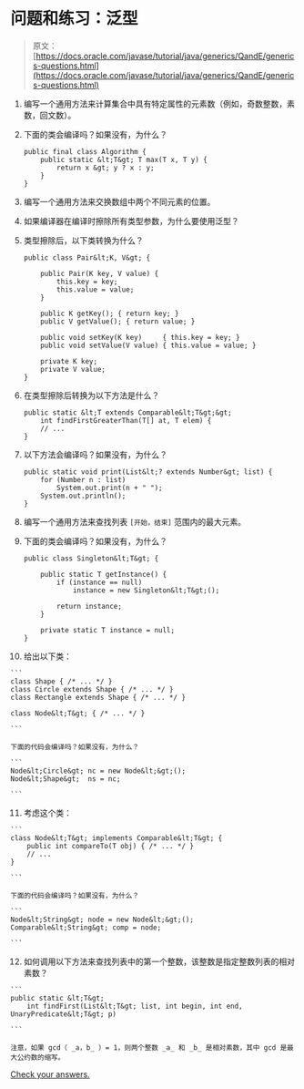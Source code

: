 # 问题和练习：泛型

> 原文： [https://docs.oracle.com/javase/tutorial/java/generics/QandE/generics-questions.html](https://docs.oracle.com/javase/tutorial/java/generics/QandE/generics-questions.html)

1.  编写一个通用方法来计算集合中具有特定属性的元素数（例如，奇数整数，素数，回文数）。

2.  下面的类会编译吗？如果没有，为什么？

    ```
    public final class Algorithm {
        public static &lt;T&gt; T max(T x, T y) {
            return x &gt; y ? x : y;
        }
    }

    ```

3.  编写一个通用方法来交换数组中两个不同元素的位置。

4.  如果编译器在编译时擦除所有类型参数，为什么要使用泛型？

5.  类型擦除后，以下类转换为什么？

    ```
    public class Pair&lt;K, V&gt; {

        public Pair(K key, V value) {
            this.key = key;
            this.value = value;
        }

        public K getKey(); { return key; }
        public V getValue(); { return value; }

        public void setKey(K key)     { this.key = key; }
        public void setValue(V value) { this.value = value; }

        private K key;
        private V value;
    }

    ```

6.  在类型擦除后转换为以下方法是什么？

    ```
    public static &lt;T extends Comparable&lt;T&gt;&gt;
        int findFirstGreaterThan(T[] at, T elem) {
        // ...
    }

    ```

7.  以下方法会编译吗？如果没有，为什么？

    ```
    public static void print(List&lt;? extends Number&gt; list) {
        for (Number n : list)
            System.out.print(n + " ");
        System.out.println();
    }

    ```

8.  编写一个通用方法来查找列表 `[开始，结束]` 范围内的最大元素。

9.  下面的类会编译吗？如果没有，为什么？

    ```
    public class Singleton&lt;T&gt; {

        public static T getInstance() {
            if (instance == null)
                instance = new Singleton&lt;T&gt;();

            return instance;
        }

        private static T instance = null;
    }

    ```

10.  给出以下类：

    ```
    class Shape { /* ... */ }
    class Circle extends Shape { /* ... */ }
    class Rectangle extends Shape { /* ... */ }

    class Node&lt;T&gt; { /* ... */ }

    ```

    下面的代码会编译吗？如果没有，为什么？

    ```
    Node&lt;Circle&gt; nc = new Node&lt;&gt;();
    Node&lt;Shape&gt;  ns = nc;

    ```

11.  考虑这个类：

    ```
    class Node&lt;T&gt; implements Comparable&lt;T&gt; {
        public int compareTo(T obj) { /* ... */ }
        // ...
    }

    ```

    下面的代码会编译吗？如果没有，为什么？

    ```
    Node&lt;String&gt; node = new Node&lt;&gt;();
    Comparable&lt;String&gt; comp = node;

    ```

12.  如何调用以下方法来查找列表中的第一个整数，该整数是指定整数列表的相对素数？

    ```
    public static &lt;T&gt;
        int findFirst(List&lt;T&gt; list, int begin, int end, UnaryPredicate&lt;T&gt; p)

    ```

    注意，如果 gcd（ _a，b_ ）= 1，则两个整数 _a_ 和 _b_ 是相对素数，其中 gcd 是最大公约数的缩写。

[Check your answers.](generics-answers.html)